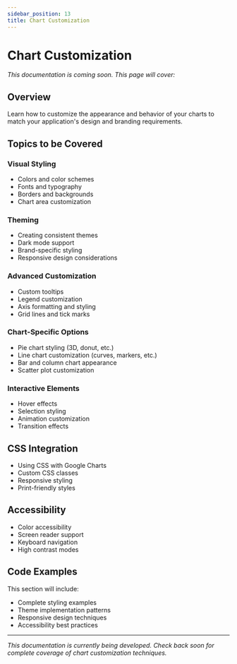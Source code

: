 ```yaml
---
sidebar_position: 13
title: Chart Customization
---
```


# Chart Customization

*This documentation is coming soon. This page will cover:*

## Overview

Learn how to customize the appearance and behavior of your charts to match your application's design and branding requirements.

## Topics to be Covered

### Visual Styling
- Colors and color schemes
- Fonts and typography
- Borders and backgrounds
- Chart area customization

### Theming
- Creating consistent themes
- Dark mode support
- Brand-specific styling
- Responsive design considerations

### Advanced Customization
- Custom tooltips
- Legend customization
- Axis formatting and styling
- Grid lines and tick marks

### Chart-Specific Options
- Pie chart styling (3D, donut, etc.)
- Line chart customization (curves, markers, etc.)
- Bar and column chart appearance
- Scatter plot customization

### Interactive Elements
- Hover effects
- Selection styling
- Animation customization
- Transition effects

## CSS Integration

- Using CSS with Google Charts
- Custom CSS classes
- Responsive styling
- Print-friendly styles

## Accessibility

- Color accessibility
- Screen reader support
- Keyboard navigation
- High contrast modes

## Code Examples

This section will include:
- Complete styling examples
- Theme implementation patterns
- Responsive design techniques
- Accessibility best practices

---

*This documentation is currently being developed. Check back soon for complete coverage of chart customization techniques.*
